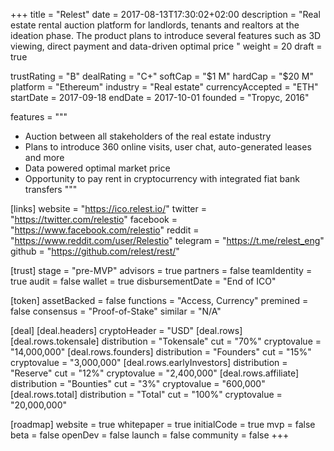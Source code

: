 +++
title = "Relest"
date = 2017-08-13T17:30:02+02:00
description = "Real estate rental auction platform for landlords, tenants and realtors at the ideation phase. The product plans to introduce several features such as 3D viewing, direct payment and data-driven optimal price  "
weight = 20
draft = true

trustRating = "B"
dealRating = "C+"
softCap = "$1 M"
hardCap = "$20 M"
platform = "Ethereum"
industry = "Real estate"
currencyAccepted = "ETH"
startDate = 2017-09-18
endDate = 2017-10-01
founded = "Tropyc, 2016"

features = """
- Auction between all stakeholders of the real estate industry
- Plans to introduce 360 online visits, user chat, auto-generated leases and more
- Data powered optimal market price
- Opportunity to pay rent in cryptocurrency with integrated fiat bank transfers
"""

[links]
  website = "https://ico.relest.io/"
  twitter = "https://twitter.com/relestio"
  facebook = "https://www.facebook.com/relestio"
  reddit = "https://www.reddit.com/user/Relestio"
  telegram = "https://t.me/relest_eng"
  github = "https://github.com/relest/rest/"

[trust]
  stage = "pre-MVP"
  advisors = true
  partners = false
  teamIdentity = true
  audit = false
  wallet = true
  disbursementDate = "End of ICO"

[token]
  assetBacked = false
  functions = "Access, Currency"
  premined = false
  consensus = "Proof-of-Stake"
  similar = "N/A"

[deal]
  [deal.headers]
    cryptoHeader = "USD"
  [deal.rows]
    [deal.rows.tokensale]
      distribution = "Tokensale"
      cut = "70%"
      cryptovalue = "14,000,000"
    [deal.rows.founders]
      distribution = "Founders"
      cut = "15%"
      cryptovalue = "3,000,000"
    [deal.rows.earlyInvestors]
      distribution = "Reserve"
      cut = "12%"
      cryptovalue = "2,400,000"
    [deal.rows.affiliate]
      distribution = "Bounties"
      cut = "3%"
      cryptovalue = "600,000"
    [deal.rows.total]
      distribution = "Total"
      cut = "100%"
      cryptovalue = "20,000,000"

[roadmap]
  website = true
  whitepaper = true
  initialCode = true
  mvp = false
  beta = false
  openDev = false
  launch = false
  community = false
+++
